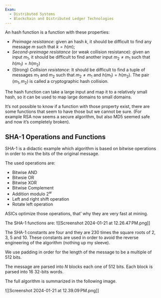 ```yaml
---
Exam:
  - Distributed Systems
  - Blockchain and Distributed Ledger Technologies
---
```

An hash function is a function with these properties:

- _Preimage resistance_: given an hash $k$, it should be difficult to find any message $m$ such that $k = h(m)$;
- _Second-preimage resistance_ (or weak collision resistance): given an input $m_1$, it should be difficult to find another input $m_2 \neq m_1$ such that $h(m_1) = h(m_2)$
- (Strong) _Collision resistance_: It should be difficult to find a tuple of messages $m_1$ and $m_2$ such that $m_2 \neq m_1$ and $h(m_1) = h(m_2)$. The pair $(m_1, m_2)$ is called a cryptographic hash collision.

The hash function can take a large input and map it to a relatively small hash, so it can be used to map large domains to small domains.

It’s not possible to know if a function with those property exist, there are some functions that seem to have those but we cannot be sure. (For example RSA now seems a secure algorithm, but also MD5 seemed safe and now it’s completely broken).

## SHA-1 Operations and Functions

SHA-1 is a didactic example which algorithm is based on bitwise operations in order to mix the bits of the original message.

The used operations are:

- Bitwise AND
- Bitwsie OR
- Bitwise XOR
- Bitwise Complement
- Addition modulo $2^w$
- Left and right shift operation
- Rotate left operation

ASICs optimize those operations, that’ why they are very fast at mining.

The SHA-1 functions are:
![[Screenshot 2024-01-21 at 12.26.47 PM.png]]

The SHA-1 constants are four and they are 230 times the square roots of 2, 3, 5 and 10. These constants are used in order to avoid the reverse engineering of the algorithm (nothing up my sleeve).

We use padding in order for the length of the message to be a multiple of 512 bits.

The message are parsed into $N$ blocks each one of 512 bits. Each block is parsed into 16 32-bits words.

The full algorithm is summarized in the following image.

![[Screenshot 2024-01-21 at 12.39.09 PM.png]]